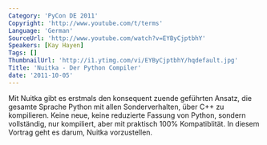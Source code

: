 ```yaml
---
Category: 'PyCon DE 2011'
Copyright: 'http://www.youtube.com/t/terms'
Language: 'German'
SourceUrl: 'http://www.youtube.com/watch?v=EYByCjptbhY'
Speakers: [Kay Hayen]
Tags: []
ThumbnailUrl: 'http://i1.ytimg.com/vi/EYByCjptbhY/hqdefault.jpg'
Title: 'Nuitka - Der Python Compiler'
date: '2011-10-05'
---
```

Mit Nuitka gibt es erstmals den konsequent zuende geführten Ansatz, die gesamte Sprache Python mit allen Sonderverhalten, über C++ zu kompilieren. Keine neue, keine reduzierte Fassung von Python, sondern vollständig, nur kompiliert, aber mit praktisch 100% Kompatiblität.  In diesem Vortrag geht es darum, Nuitka vorzustellen.